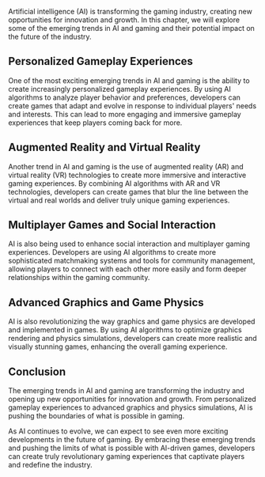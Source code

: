 
Artificial intelligence (AI) is transforming the gaming industry, creating new opportunities for innovation and growth. In this chapter, we will explore some of the emerging trends in AI and gaming and their potential impact on the future of the industry.

Personalized Gameplay Experiences
---------------------------------

One of the most exciting emerging trends in AI and gaming is the ability to create increasingly personalized gameplay experiences. By using AI algorithms to analyze player behavior and preferences, developers can create games that adapt and evolve in response to individual players' needs and interests. This can lead to more engaging and immersive gameplay experiences that keep players coming back for more.

Augmented Reality and Virtual Reality
-------------------------------------

Another trend in AI and gaming is the use of augmented reality (AR) and virtual reality (VR) technologies to create more immersive and interactive gaming experiences. By combining AI algorithms with AR and VR technologies, developers can create games that blur the line between the virtual and real worlds and deliver truly unique gaming experiences.

Multiplayer Games and Social Interaction
----------------------------------------

AI is also being used to enhance social interaction and multiplayer gaming experiences. Developers are using AI algorithms to create more sophisticated matchmaking systems and tools for community management, allowing players to connect with each other more easily and form deeper relationships within the gaming community.

Advanced Graphics and Game Physics
----------------------------------

AI is also revolutionizing the way graphics and game physics are developed and implemented in games. By using AI algorithms to optimize graphics rendering and physics simulations, developers can create more realistic and visually stunning games, enhancing the overall gaming experience.

Conclusion
----------

The emerging trends in AI and gaming are transforming the industry and opening up new opportunities for innovation and growth. From personalized gameplay experiences to advanced graphics and physics simulations, AI is pushing the boundaries of what is possible in gaming.

As AI continues to evolve, we can expect to see even more exciting developments in the future of gaming. By embracing these emerging trends and pushing the limits of what is possible with AI-driven games, developers can create truly revolutionary gaming experiences that captivate players and redefine the industry.
